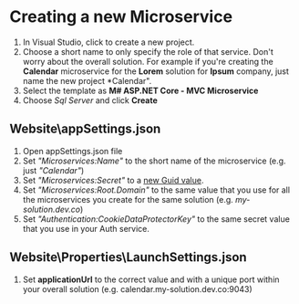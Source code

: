 # Creating a new Microservice
1. In Visual Studio, click to create a new project.
2. Choose a short name to only specify the role of that service. Don't worry about the overall solution. For example if you're creating the **Calendar** microservice for the **Lorem** solution for **Ipsum** company, just name the new project *Calendar".
3. Select the template as **M# ASP.NET Core - MVC Microservice**
4. Choose *Sql Server* and click **Create**

## Website\appSettings.json
1. Open appSettings.json file
2. Set *"Microservices:Name"* to the short name of the microservice (e.g. just *"Calendar"*)
3. Set *"Microservices:Secret"* to a [new Guid value](https://www.guidgenerator.com/online-guid-generator.aspx).
4. Set *"Microservices:Root.Domain"* to the same value that you use for all the microservices you create for the same solution (e.g. *my-solution.dev.co*)
5. Set *"Authentication:CookieDataProtectorKey"* to the same secret value that you use in your Auth service.

## Website\Properties\LaunchSettings.json
1. Set **applicationUrl** to the correct value and with a unique port within your overall solution (e.g. calendar.my-solution.dev.co:9043)
